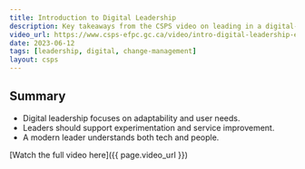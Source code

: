 ```yaml
---
title: Introduction to Digital Leadership
description: Key takeaways from the CSPS video on leading in a digital-first world
video_url: https://www.csps-efpc.gc.ca/video/intro-digital-leadership-eng.aspx
date: 2023-06-12
tags: [leadership, digital, change-management]
layout: csps
---
```


## Summary

- Digital leadership focuses on adaptability and user needs.
- Leaders should support experimentation and service improvement.
- A modern leader understands both tech and people.

[Watch the full video here]({{ page.video_url }})